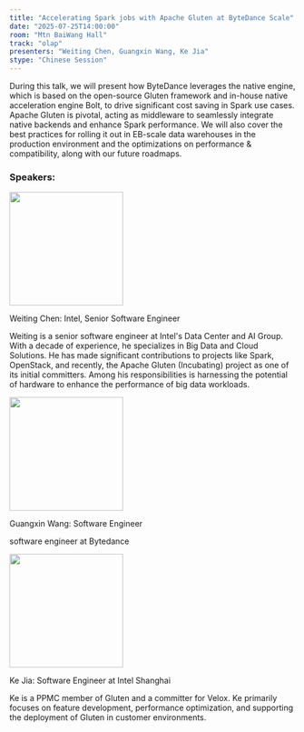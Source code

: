 ```yaml
---
title: "Accelerating Spark jobs with Apache Gluten at ByteDance Scale"
date: "2025-07-25T14:00:00"
room: "Mtn BaiWang Hall"
track: "olap"
presenters: "Weiting Chen, Guangxin Wang, Ke Jia"
stype: "Chinese Session"
---
```


During this talk, we will present how ByteDance leverages the native engine, which is based on the open-source Gluten framework and in-house native acceleration engine Bolt, to drive significant cost saving in Spark use cases. Apache Gluten is pivotal, acting as middleware to seamlessly integrate native backends and enhance Spark performance. We will also cover the best practices for rolling it out in EB-scale data warehouses in the production environment and the optimizations on performance & compatibility, along with our future roadmaps.

### Speakers:


<img src="https://sessionize.com/image/e235-400o400o1-KjhshizwVAnsatfkEDJsxo.png" width="200" /><br/>

Weiting Chen: Intel, Senior Software Engineer

Weiting is a senior software engineer at Intel's Data Center and AI Group. With a decade of experience, he specializes in Big Data and Cloud Solutions. He has made significant contributions to projects like Spark, OpenStack, and recently, the Apache Gluten (Incubating) project as one of its initial committers. Among his responsibilities is harnessing the potential of hardware to enhance the performance of big data workloads.


<img src="https://sessionize.com/image/6fb1-400o400o1-HJ3a92BMFnX3L1tiRCG2yy.jpg" width="200" /><br/>

Guangxin Wang: Software Engineer

software engineer at Bytedance


<img src="https://sessionize.com/image/3daf-400o400o1-NSzR7qDLbDitiVYNwVVbeV.jpg" width="200" /><br/>

Ke Jia: Software Engineer at Intel Shanghai

Ke is a PPMC member of Gluten and a committer for Velox. Ke primarily focuses on feature development, performance optimization, and supporting the deployment of Gluten in customer environments.